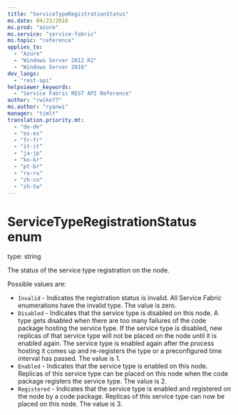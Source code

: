 ```yaml
---
title: "ServiceTypeRegistrationStatus"
ms.date: 04/23/2018
ms.prod: "azure"
ms.service: "service-fabric"
ms.topic: "reference"
applies_to: 
  - "Azure"
  - "Windows Server 2012 R2"
  - "Windows Server 2016"
dev_langs: 
  - "rest-api"
helpviewer_keywords: 
  - "Service Fabric REST API Reference"
author: "rwike77"
ms.author: "ryanwi"
manager: "timlt"
translation.priority.mt: 
  - "de-de"
  - "es-es"
  - "fr-fr"
  - "it-it"
  - "ja-jp"
  - "ko-kr"
  - "pt-br"
  - "ru-ru"
  - "zh-cn"
  - "zh-tw"
---
```

# ServiceTypeRegistrationStatus enum

type: string

The status of the service type registration on the node.

Possible values are: 

  - `Invalid` - Indicates the registration status is invalid. All Service Fabric enumerations have the invalid type. The value is zero.
  - `Disabled` - Indicates that the service type is disabled on this node. A type gets disabled when there are too many failures of the code package hosting the service type. If the service type is disabled, new replicas of that service type will not be placed on the node until it is enabled again. The service type is enabled again after the process hosting it comes up and re-registers the type or a preconfigured time interval has passed. The value is 1.
  - `Enabled` - Indicates that the service type is enabled on this node. Replicas of this service type can be placed on this node when the code package registers the service type. The value is 2.
  - `Registered` - Indicates that the service type is enabled and registered on the node by a code package. Replicas of this service type can now be placed on this node. The value is 3.

